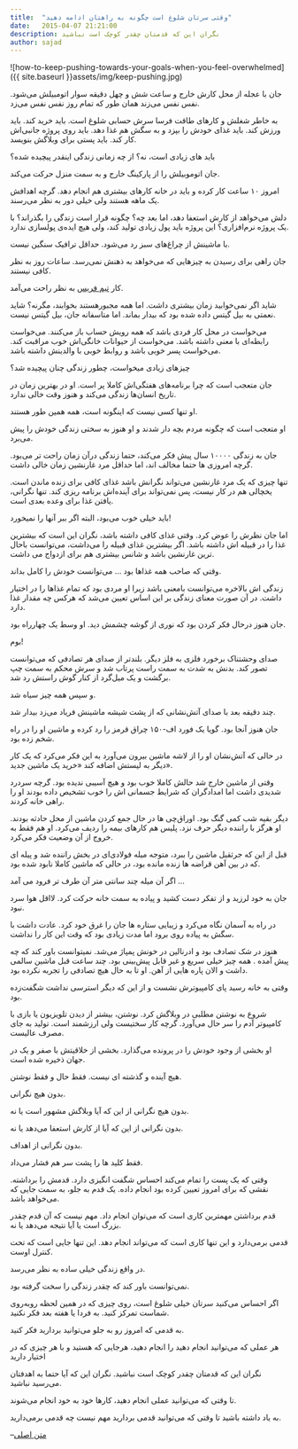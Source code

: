 ```yaml
---
title:  "وقتی سرتان شلوغ است چگونه به راهتان ادامه دهید"
date:   2015-04-07 21:21:00
description: نگران این که قدمتان چقدر کوچک است نباشید
author: sajad
---
```


![how-to-keep-pushing-towards-your-goals-when-you-feel-overwhelmed]({{ site.baseurl }}assets/img/keep-pushing.jpg)

جان با عجله از محل کارش خارج و ساعت شش و چهل دقیقه سوار اتومبیلش می‌شود. نفس نفس می‌زند همان طور که تمام روز نفس نفس می‌زد.

به خاطر شغلش و کارهای طاقت فرسا سرش حسابی شلوغ است. باید خرید کند. باید ورزش کند. باید غذای خودش را بپزد و به سگش هم غذا دهد. باید روی پروژه جانبی‌اش کار کند. باید پستی برای وبلاگش بنویسد.

باید های زیادی است، نه؟ از چه زمانی زندگی اینقدر پیچیده شده؟

جان اتوموبیلش را از پارکینگ خارج و به سمت منزل حرکت می‌کند.

امروز ۱۰ ساعت کار کرده و باید در خانه کارهای بیشتری هم انجام دهد. گرچه اهدافش یک ماهه هستند ولی خیلی دور به نظر می‌رسند.

دلش می‌خواهد از کارش استعفا دهد، اما بعد چه؟ چگونه قرار است زندگی را بگذراند؟ با یک پروژه نرم‌افزاری؟ این پروژه باید پول زیادی تولید کند، ولی هیچ ایده‌ی پولسازی ندارد.

با ماشینش از چراغ‌های سبز رد می‌شود. حداقل ترافیک سنگین نیست.

جان راهی برای رسیدن به چیزهایی که می‌خواهد به ذهنش نمی‌رسد. ساعات روز به نظر کافی نیستند.

کار [تیم فریس](http://en.wikipedia.org/wiki/Timothy_Ferriss)  به نظر راحت می‌آمد.

شاید اگر نمی‌خوابید زمان بیشتری داشت. اما همه مجبورهستند بخوابند، مگرنه؟ شاید نعمتی به بیل گیتس داده شده بود که بیدار بماند. اما متاسفانه جان، بیل گیتس نیست.

می‌خواست در محل کار فردی باشد که همه رویش حساب باز می‌کنند. می‌خواست رابطه‌ای با معنی داشته باشد. می‌خواست از حیوانات خانگی‌اش خوب مراقبت کند. می‌خواست پسر خوبی باشد و روابط خوبی با والدینش داشته باشد.

چیزهای زیادی میخواست، چطور زندگی چنان پیچیده شد؟

جان متعجب است که چرا برنامه‌های هفتگی‌اش کاملا پر است. او در بهترین زمان در تاریخ انسان‌ها زندگی می‌کند و هنوز وقت خالی ندارد.

او تنها کسی نیست که اینگونه است، همه همین طور هستند.

او متعجب است که چگونه مردم بچه دار شدند و او هنوز به سختی زندگی خودش را پیش می‌برد.

جان به زندگی ۱۰۰۰۰ سال پیش فکر می‌کند، حتما زندگی درآن زمان راحت تر می‌بود. گرچه امروزی ها حتما مخالف اند، اما حداقل مرد غارنشین زمان خالی داشت.

تنها چیزی که یک مرد غارنشین می‌تواند نگرانش باشد غذای کافی برای زنده ماندن است. یخچالی هم در کار نیست، پس نمی‌تواند برای آینده‌اش  برنامه ریزی کند. تنها نگرانی، یافتن غذا برای وعده بعدی است.

باید خیلی خوب می‌بود، البته اگر ببر آنها را نمیخورد!

اما جان نظرش را عوض کرد. وقتی غذای کافی داشته باشد، نگران این است که بیشترین غذا را در قبیله اش داشته باشد. اگر بیشترین غذای قبیله را می‌داشت، می‌توانست باحال ترین غارنشین باشد و شانس بیشتری هم برای ازدواج می داشت.

وقتی که صاحب همه غذاها بود … می‌توانست خودش را کامل بداند.

زندگی اش بالاخره می‌توانست بامعنی باشد زیرا او مردی بود که تمام غذاها را در اختیار داشت. در آن صورت معنای زندگی بر این اساس تعیین می‌شد که هرکس چه مقدار غذا دارد.

جان هنوز درحال فکر کردن بود که نوری از گوشه چشمش دید. او وسط یک چهارراه بود.

بوم!

صدای وحشتناک برخورد فلزی به فلز دیگر. بلندتر از صدای هر تصادفی که می‌توانست تصور کند. بدنش به شدت به سمت راست پرتاب شد و سرش محکم به سمت چپ برگشت و یک میل‌گرد از کنار گوش راستش رد شد.

و سپس همه چیز سیاه شد.



چند دقیقه بعد با صدای آتش‌نشانی که از پشت شیشه ماشینش فریاد می‌زد بیدار شد.

جان هنوز آنجا بود. گویا یک فورد اف-۱۵۰ چراق قرمز را رد کرده و ماشین او را در راه  شخم زده بود.

در حالی که آتش‌نشان او را از لاشه ماشین بیرون می‌آورد به این فکر می‌کرد که یک کار دیگر به لیستش اضافه کند «خرید یک ماشین جدید».

وقتی از ماشین خارج شد حالش کاملا خوب بود و هیچ آسیبی ندیده بود. گرچه سردرد شدیدی داشت اما امدادگران که شرایط جسمانی اش  را خوب تشخیص داده بودند او را راهی خانه کردند.

دیگر بقیه شب کمی گنگ بود. اوراق‌چی ها در حال جمع کردن ماشین از محل حادثه بودند. او هرگز با راننده دیگر حرف نزد. پلیس هم کارهای بیمه را ردیف  می‌کرد. او هم فقط به خروج از آن وضعیت فکر می‌کرد.

قبل از این که جرثقیل ماشین را ببرد، متوجه میله فولادی‌ای در بخش راننده شد و پیله ای که در بین آهن قراضه ها زنده مانده بود، در حالی که ماشین کاملا نابود شده بود.

اگر آن میله چند سانتی متر آن طرف تر فرود می آمد …

جان به خود لرزید و از تفکر دست کشید و پیاده به سمت خانه حرکت کرد. لااقل هوا سرد نبود.

در راه به آسمان نگاه می‌کرد و زیبایی ستاره ها جان را غرق خود کرد. عادت داشت با سگش به پیاده روی برود اما مدت زیادی بود که وقت این کار را نداشت.

هنوز در شک تصادف بود و ادرنالین در خونش پمپاژ می‌شد. نمیتوانست باور کند که چه پیش آمده . همه چیز خیلی سریع و غیر قابل پیش‌بینی بود. چند ساعت قبل ماشین سالمی داشت و الان پاره هایی از آهن. او تا به حال هیچ تصادفی را تجربه نکرده بود.

وقتی به خانه رسید پای کامپیوترش نشست و از این که دیگر استرسی نداشت  شگفت‌زده  بود.

شروع به نوشتن مطلبی در وبلاگش کرد. نوشتن، بیشتر از دیدن تلویزیون یا بازی با کامپیوتر آدم را سر حال می‌آورد. گرچه کار سختیست ولی ارزشمند است. تولید به جای مصرف  عالیست.

او بخشی از وجود خودش را در پرونده می‌گذارد. بخشی از خلاقیتش با صفر و یک در جهان ذخیره شده است.

هیچ آینده و گذشته ای نیست. فقط حال و فقط نوشتن.

بدون هیچ نگرانی.

بدون هیچ نگرانی از این که آیا وبلاگش مشهور است یا نه.

بدون نگرانی از این که آیا از کارش استعفا می‌دهد یا نه.

بدون نگرانی از اهداف.

فقط کلید ها را پشت سر هم فشار می‌داد.

وقتی که یک پست را تمام می‌کند احساس شگفت انگیزی دارد. قدمش را برداشته. نقشی که برای امروز تعیین کرده بود انجام داده. یک قدم به جلو، به سمت جایی که می‌خواهد باشد.

قدم برداشتن  مهمترین کاری است که می‌توان انجام داد. مهم نیست که آن قدم چقدر بزرگ است یا آیا نتیجه می‌دهد یا نه.

قدمی برمی‌دارد و این تنها کاری است که می‌تواند انجام دهد. این تنها جایی است که تحت کنترل اوست.

در واقع زندگی خیلی ساده به نظر می‌رسد.

نمی‌توانست باور کند که چقدر زندگی را سخت گرفته بود.



اگر احساس می‌کنید سرتان خیلی شلوغ است، روی چیزی که در همین لحظه روبه‌روی شماست تمرکز کنید. به فردا یا هفته بعد فکر نکنید.

به قدمی که امروز رو به جلو می‌توانید بردارید فکر کنید.

هر عملی که می‌توانید انجام دهید را انجام دهید، هرجایی که هستید و با هر چیزی که در اختیار دارید

نگران این که قدمتان چقدر کوچک است نباشید. نگران این که آیا حتما به اهدفتان می‌رسید نباشید.

تا وقتی که می‌توانید عملی انجام دهید، کارها خود به خود انجام می‌شوند.

به یاد داشته باشید تا وقتی که می‌توانید قدمی بردارید مهم نیست چه قدمی برمی‌دارید.

–[متن اصلی](http://thinkfaster.co/2015/02/how-to-keep-pushing-towards-your-goals-when-you-feel-overwhelmed) 
